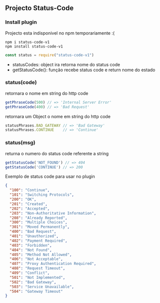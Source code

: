 ## Projecto Status-Code 

### Install plugin
Projecto esta indisponivel no npm temporariamente  :(
```
npm i status-code-v1
npm install status-code-v1
```

```js
const status = require("status-code-v1")

```
- statusCodes: object ira retorna nome do status code
- getStatusCode(): função recebe status code e return nome do estado 

### status(code) 
retornara o nome em string do http code
```js
getPhraseCode(500) // => 'Internal Server Error'
getPhraseCode(400) // => 'Bad Request'
```
retornara um Object o nome em string do http code 
```js
statusPhrases.BAD_GATEWAY // => 'Bad Gateway'
statusPhrases.CONTINUE    // => 'Continue'
```

### status(msg)
returna o numero do status code referente a string

```js
getStatusCode('NOT_FOUND') // => 404
getStatusCode('CONTINUE') // => 200
```
Exemplo de status code para usar no plugin
```json
{
  "100": "Continue",
  "101": "Switching Protocols",
  "200": "OK",
  "201": "Created",
  "202": "Accepted",
  "203": "Non-Authoritative Information",
  "208": "Already Reported",
  "300": "Multiple Choices",
  "301": "Moved Permanently",
  "400": "Bad Request",
  "401": "Unauthorized",
  "402": "Payment Required",
  "403": "Forbidden",
  "404": "Not Found",
  "405": "Method Not Allowed",
  "406": "Not Acceptable",
  "407": "Proxy Authentication Required",
  "408": "Request Timeout",
  "409": "Conflict",
  "501": "Not Implemented",
  "502": "Bad Gateway",
  "503": "Service Unavailable",
  "504": "Gateway Timeout"
}
```
